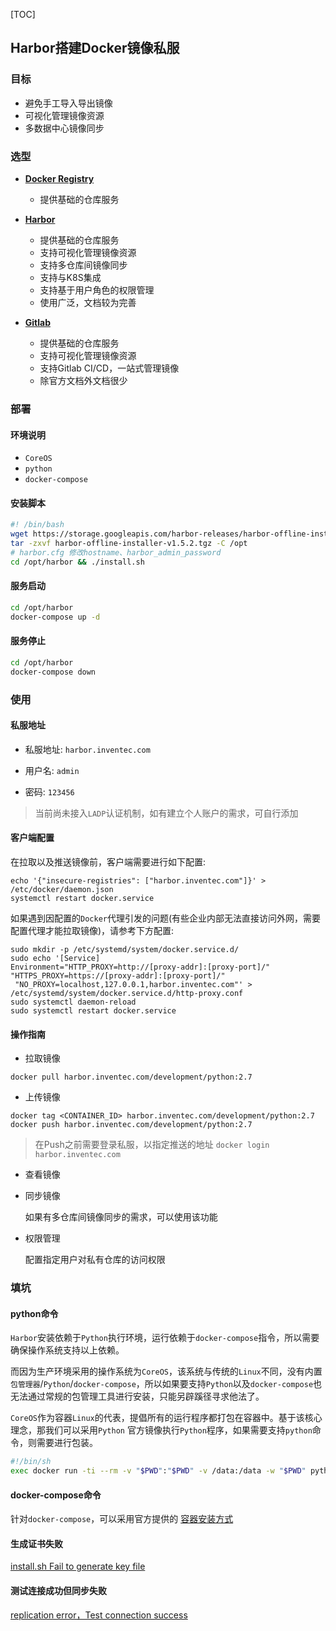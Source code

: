 [TOC]

## Harbor搭建Docker镜像私服

### 目标

- 避免手工导入导出镜像
- 可视化管理镜像资源
- 多数据中心镜像同步

### 选型

- **[Docker Registry](https://docs.docker.com/registry/)**

    * 提供基础的仓库服务

- **[Harbor](https://github.com/goharbor/harbor)**

    * 提供基础的仓库服务
    * 支持可视化管理镜像资源
    * 支持多仓库间镜像同步
    * 支持与K8S集成
    * 支持基于用户角色的权限管理
    * 使用广泛，文档较为完善

- **[Gitlab](https://docs.gitlab.com/ce/administration/container_registry.html)**

    * 提供基础的仓库服务
    * 支持可视化管理镜像资源
    * 支持Gitlab CI/CD，一站式管理镜像
    * 除官方文档外文档很少

### 部署

#### 环境说明

- `CoreOS`
- `python`
- `docker-compose`

#### 安装脚本

```bash
#! /bin/bash
wget https://storage.googleapis.com/harbor-releases/harbor-offline-installer-v1.5.2.tgz
tar -zxvf harbor-offline-installer-v1.5.2.tgz -C /opt
# harbor.cfg 修改hostname、harbor_admin_password
cd /opt/harbor && ./install.sh
```

#### 服务启动

```bash
cd /opt/harbor
docker-compose up -d
```

#### 服务停止

```bash
cd /opt/harbor
docker-compose down
```

### 使用


#### 私服地址

- 私服地址: `harbor.inventec.com`

- 用户名: `admin`

- 密码: `123456`

> 当前尚未接入`LADP`认证机制，如有建立个人账户的需求，可自行添加

#### 客户端配置

在拉取以及推送镜像前，客户端需要进行如下配置:

```
echo '{"insecure-registries": ["harbor.inventec.com"]}' > /etc/docker/daemon.json
systemctl restart docker.service
```

如果遇到因配置的`Docker`代理引发的问题(有些企业内部无法直接访问外网，需要配置代理才能拉取镜像)，请参考下方配置:

```
sudo mkdir -p /etc/systemd/system/docker.service.d/
sudo echo '[Service]
Environment="HTTP_PROXY=http://[proxy-addr]:[proxy-port]/" "HTTPS_PROXY=https://[proxy-addr]:[proxy-port]/"
 "NO_PROXY=localhost,127.0.0.1,harbor.inventec.com"' > /etc/systemd/system/docker.service.d/http-proxy.conf
sudo systemctl daemon-reload
sudo systemctl restart docker.service
```

#### 操作指南

- 拉取镜像

```
docker pull harbor.inventec.com/development/python:2.7
```

- 上传镜像

```
docker tag <CONTAINER_ID> harbor.inventec.com/development/python:2.7
docker push harbor.inventec.com/development/python:2.7
```

> 在Push之前需要登录私服，以指定推送的地址 `docker login harbor.inventec.com`

- 查看镜像

- 同步镜像

    如果有多仓库间镜像同步的需求，可以使用该功能

- 权限管理

    配置指定用户对私有仓库的访问权限

### 填坑

#### python命令

`Harbor`安装依赖于`Python`执行环境，运行依赖于`docker-compose`指令，所以需要确保操作系统支持以上依赖。

而因为生产环境采用的操作系统为`CoreOS`，该系统与传统的`Linux`不同，没有内置`包管理器`/`Python`/`docker-compose`，所以如果要支持`Python`以及`docker-compose`也无法通过常规的包管理工具进行安装，只能另辟蹊径寻求他法了。

`CoreOS`作为容器`Linux`的代表，提倡所有的运行程序都打包在容器中。基于该核心理念，那我们可以采用`Python`
官方镜像执行`Python`程序，如果需要支持`python`命令，则需要进行包装。

```bash
#!/bin/sh
exec docker run -ti --rm -v "$PWD":"$PWD" -v /data:/data -w "$PWD" python:2.7-slim python "$@"
```

#### docker-compose命令

针对`docker-compose`，可以采用官方提供的 [容器安装方式](https://docs.docker.com/compose/install/#install-as-a-container)

#### 生成证书失败

[install.sh Fail to generate key file](https://github.com/goharbor/harbor/issues/2920)

#### 测试连接成功但同步失败

[replication error，Test connection success](https://github.com/vmware/harbor/issues/3856)
